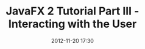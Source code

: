 ---
layout: redirect
title: "JavaFX 2 Tutorial Part III - Interacting with the User"
date: 2012-11-20 17:30
updated: 2013-02-08
redirect: http://code.makery.ch/java/javafx-2-tutorial-part3/
---